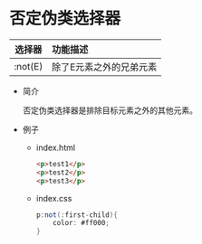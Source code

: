 # 否定伪类选择器

| 选择器  | 功能描述                |
| :-----: | :---------------------- |
| :not(E) | 除了E元素之外的兄弟元素 |

* 简介
    
    否定伪类选择器是排除目标元素之外的其他元素。
    
* 例子

    * index.html
    
        ```html
        <p>test1</p>
        <p>test2</p>
        <p>test3</p>
        ```
        
    * index.css
    
        ```cs
        p:not(:first-child){
            color: #ff000;
        }
        ```

